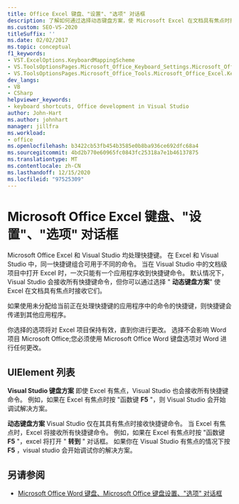```yaml
---
title: Office Excel 键盘、"设置"、"选项" 对话框
description: 了解如何通过选择动态键盘方案，使 Microsoft Excel 在文档具有焦点时接收快捷方式键命令。
ms.custom: SEO-VS-2020
titleSuffix: ''
ms.date: 02/02/2017
ms.topic: conceptual
f1_keywords:
- VST.ExcelOptions.KeyboardMappingScheme
- VS.ToolsOptionsPages.Microsoft_Office_Keyboard_Settings.Microsoft_Office_Excel_Keyboard
- VS.ToolsOptionsPages.Microsoft_Office_Tools.Microsoft_Office_Excel.Keyboard
dev_langs:
- VB
- CSharp
helpviewer_keywords:
- keyboard shortcuts, Office development in Visual Studio
author: John-Hart
ms.author: johnhart
manager: jillfra
ms.workload:
- office
ms.openlocfilehash: b3422cb53fb454b3585e0b8ba936ce692dfc68a4
ms.sourcegitcommit: 4bd2b770e60965fc0843fc25318a7e1b46137875
ms.translationtype: MT
ms.contentlocale: zh-CN
ms.lasthandoff: 12/15/2020
ms.locfileid: "97525309"
---
```

# <a name="microsoft-office-excel-keyboard-settings-options-dialog-box"></a>Microsoft Office Excel 键盘、"设置"、"选项" 对话框
  Microsoft Office Excel 和 Visual Studio 均处理快捷键。 在 Excel 和 Visual Studio 中，同一快捷键组合可用于不同的命令。 当在 Visual Studio 中的文档级项目中打开 Excel 时，一次只能有一个应用程序收到快捷键命令。 默认情况下，Visual Studio 会接收所有快捷键命令，但你可以通过选择 " **动态键盘方案**" 使 Excel 在文档具有焦点时接收它们。

 如果使用未分配给当前正在处理快捷键的应用程序中的命令的快捷键，则快捷键会传递到其他应用程序。

 你选择的选项将对 Excel 项目保持有效，直到你进行更改。 选择不会影响 Word 项目 Microsoft Office;您必须使用 Microsoft Office Word 键盘选项对 Word 进行任何更改。

## <a name="uielement-list"></a>UIElement 列表
 **Visual Studio 键盘方案** 即使 Excel 有焦点，Visual Studio 也会接收所有快捷键命令。 例如，如果在 Excel 有焦点时按 "函数键 **F5** "，则 Visual Studio 会开始调试解决方案。

 **动态键盘方案** Visual Studio 仅在其具有焦点时接收快捷键命令。 当 Excel 有焦点时，Excel 将接收所有快捷键命令。 例如，如果在 Excel 有焦点时按 "函数键 **F5** "，excel 将打开 " **转到** " 对话框。 如果你在 Visual Studio 有焦点的情况下按 **F5** ，visual studio 会开始调试你的解决方案。

## <a name="see-also"></a>另请参阅
- [Microsoft Office Word 键盘、Microsoft Office 键盘设置、"选项" 对话框](../vsto/microsoft-office-word-keyboard-microsoft-office-keyboard-settings-options-dialog-box.md)
